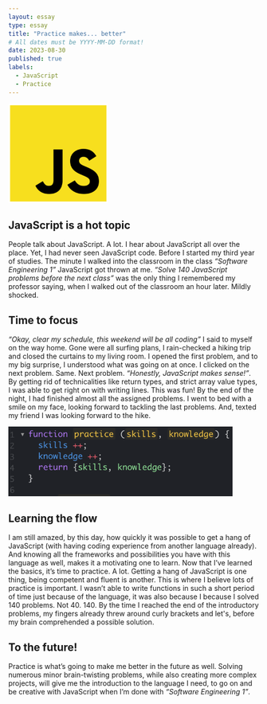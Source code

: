 ```yaml
---
layout: essay
type: essay
title: "Practice makes... better"
# All dates must be YYYY-MM-DD format!
date: 2023-08-30
published: true
labels:
  - JavaScript
  - Practice
---
```


<img width="200px" class="rounded float-start pe-4" src="../img/practice-makes-better/js-logo.png">

## JavaScript is a hot topic
People talk about JavaScript. A lot. I hear about JavaScript all over the place. Yet, I had never seen JavaScript code. Before I started my third year of studies. The minute I walked into the classroom in the class *“Software Engineering 1”* JavaScript got thrown at me. *“Solve 140 JavaScript problems before the next class”* was the only thing I remembered my professor saying, when I walked out of the classroom an hour later. Mildly shocked.

## Time to focus
*“Okay, clear my schedule, this weekend will be all coding”* I said to myself on the way home. Gone were all surfing plans, I rain-checked a hiking trip and closed the curtains to my living room. I opened the first problem, and to my big surprise, I understood what was going on at once. I clicked on the next problem. Same. Next problem. *“Honestly, JavaScript makes sense!”*. By getting rid of technicalities like return types, and strict array value types, I was able to get right on with writing lines. This was fun! By the end of the night, I had finished almost all the assigned problems. I went to bed with a smile on my face, looking forward to tackling the last problems. And, texted my friend I was looking forward to the hike.

<img width="450px" class="rounded float-start pe-4" src="../img/practice-makes-better/js-code.png">

## Learning the flow
I am still amazed, by this day, how quickly it was possible to get a hang of JavaScript (with having coding experience from another language already). And knowing all the frameworks and possibilities you have with this language as well, makes it a motivating one to learn. Now that I’ve learned the basics, it’s time to practice. A lot. Getting a hang of JavaScript is one thing, being competent and fluent is another. This is where I believe lots of practice is important. I wasn’t able to write functions in such a short period of time just because of the language, it was also because I because I solved 140 problems. Not 40. 140. By the time I reached the end of the introductory problems, my fingers already threw around curly brackets and let's, before my brain comprehended a possible solution.

## To the future!
Practice is what’s going to make me better in the future as well. Solving numerous minor brain-twisting problems, while also creating more complex projects, will give me the introduction to the language I need, to go on and be creative with JavaScript when I’m done with *“Software Engineering 1”*.
